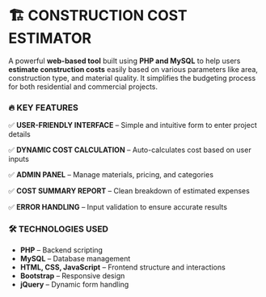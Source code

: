 
# 🏗️ CONSTRUCTION COST ESTIMATOR 

A powerful **web-based tool** built using **PHP and MySQL** to help users **estimate construction costs** easily based on various parameters like area, construction type, and material quality. It simplifies the budgeting process for both residential and commercial projects.



### 🔥 KEY FEATURES

✅ **USER-FRIENDLY INTERFACE** – Simple and intuitive form to enter project details

✅ **DYNAMIC COST CALCULATION** – Auto-calculates cost based on user inputs

✅ **ADMIN PANEL** – Manage materials, pricing, and categories

✅ **COST SUMMARY REPORT** – Clean breakdown of estimated expenses

✅ **ERROR HANDLING** – Input validation to ensure accurate results



### 🛠️ TECHNOLOGIES USED

* **PHP** – Backend scripting
* **MySQL** – Database management
* **HTML, CSS, JavaScript** – Frontend structure and interactions
* **Bootstrap** – Responsive design
* **jQuery** – Dynamic form handling


